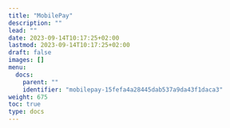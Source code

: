 ```yaml
---
title: "MobilePay"
description: ""
lead: ""
date: 2023-09-14T10:17:25+02:00
lastmod: 2023-09-14T10:17:25+02:00
draft: false
images: []
menu:
  docs:
    parent: ""
    identifier: "mobilepay-15fefa4a28445dab537a9da43f1daca3"
weight: 675
toc: true
type: docs
---
```

